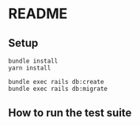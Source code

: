 # README

## Setup

```
bundle install
yarn install

bundle exec rails db:create
bundle exec rails db:migrate
```


## How to run the test suite

